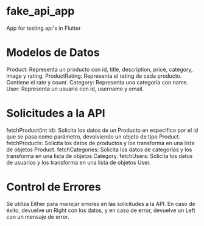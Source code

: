 # fake_api_app
 App for testing api's in Flutter

# Modelos de Datos
Product: Representa un producto con id, title, description, price, category, image y rating.
ProductRating: Representa el rating de cada producto. Contiene el rate y count.
Category: Representa una categoría con name.
User: Representa un usuario con id, username y email.

# Solicitudes a la API
fetchProduct(int id): Solicita los datos de un Producto en específico por el id que se pasa como parámetro, devolviendo un objeto de tipo Product.
fetchProducts: Solicita los datos de productos y los transforma en una lista de objetos Product.
fetchCategories: Solicita los datos de categorías y los transforma en una lista de objetos Category.
fetchUsers: Solicita los datos de usuarios y los transforma en una lista de objetos User.

# Control de Errores
Se utiliza Either para manejar errores en las solicitudes a la API. En caso de éxito, devuelve un Right con los datos, y en caso de error, devuelve un Left con un mensaje de error.

